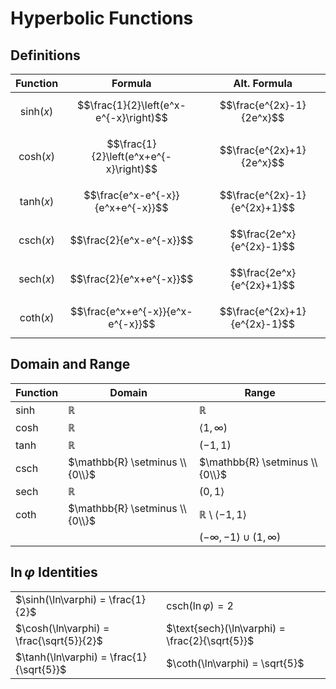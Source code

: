 # Hyperbolic Functions

## Definitions

| Function | Formula | Alt. Formula |
|--|--|--|
| $$\text{sinh}(x)$$ | $$\frac{1}{2}\left(e^x-e^{-x}\right)$$ | $$\frac{e^{2x}-1}{2e^x}$$ |
| $$\text{cosh}(x)$$ | $$\frac{1}{2}\left(e^x+e^{-x}\right)$$ | $$\frac{e^{2x}+1}{2e^x}$$ |
| $$\text{tanh}(x)$$ | $$\frac{e^x-e^{-x}}{e^x+e^{-x}}$$ | $$\frac{e^{2x}-1}{e^{2x}+1}$$ |
| $$\text{csch}(x)$$ | $$\frac{2}{e^x-e^{-x}}$$ | $$\frac{2e^x}{e^{2x}-1}$$ |
| $$\text{sech}(x)$$ | $$\frac{2}{e^x+e^{-x}}$$ | $$\frac{2e^x}{e^{2x}+1}$$ |
| $$\text{coth}(x)$$ | $$\frac{e^x+e^{-x}}{e^x-e^{-x}}$$ | $$\frac{e^{2x}+1}{e^{2x}-1}$$ |

## Domain and Range

| Function | Domain | Range |
|--|--|--|
| sinh | $\mathbb{R}$ | $\mathbb{R}$ |
| cosh | $\mathbb{R}$ | $\langle 1,\infty)$ |
| tanh | $\mathbb{R}$ | $(-1,1)$ |
| csch | $\mathbb{R} \setminus \\{0\\}$ | $\mathbb{R} \setminus \\{0\\}$ |
| sech | $\mathbb{R}$ | $(0,1 \rangle$ |
| coth | $\mathbb{R} \setminus \\{0\\}$ | $\mathbb{R} \setminus \langle -1,1 \rangle$ |
| | | $(-\infty,-1) \cup (1,\infty)$ |

## $\ln \varphi$ Identities

| | |
|--|--|
| $\sinh(\ln\varphi) = \frac{1}{2}$ | $\text{csch}(\ln\varphi) = 2$ |
| $\cosh(\ln\varphi) = \frac{\sqrt{5}}{2}$ | $\text{sech}(\ln\varphi) = \frac{2}{\sqrt{5}}$ |
| $\tanh(\ln\varphi) = \frac{1}{\sqrt{5}}$ | $\coth(\ln\varphi) = \sqrt{5}$ |


